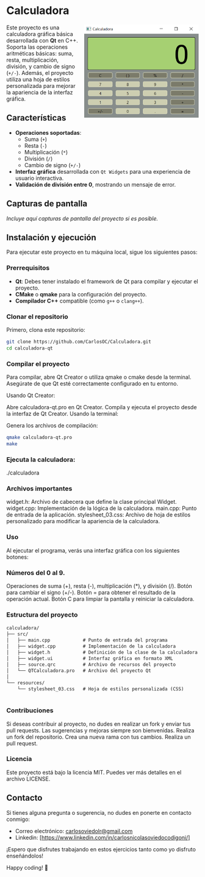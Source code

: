 # Calculadora
 <img src="https://github.com/CarlosOC/Calculadora/blob/main/Imagenes/Calculadora.png" alt="Calculadora" style="float:right; width:300px; margin-left:10px;">
<p>
Este proyecto es una calculadora gráfica básica desarrollada con <strong>Qt</strong> en C++. Soporta las operaciones aritméticas básicas: suma, resta, multiplicación, división, y cambio de signo (<code>+/-</code>). Además, el proyecto utiliza una hoja de estilos personalizada para mejorar la apariencia de la interfaz gráfica.

</p>


## Características

- **Operaciones soportadas**:
  - Suma (`+`)
  - Resta (`-`)
  - Multiplicación (`*`)
  - División (`/`)
  - Cambio de signo (`+/-`)
- **Interfaz gráfica** desarrollada con `Qt Widgets` para una experiencia de usuario interactiva.
- **Validación de división entre 0**, mostrando un mensaje de error.

## Capturas de pantalla

_Incluye aquí capturas de pantalla del proyecto si es posible._

## Instalación y ejecución

Para ejecutar este proyecto en tu máquina local, sigue los siguientes pasos:

### Prerrequisitos

- **Qt**: Debes tener instalado el framework de Qt para compilar y ejecutar el proyecto.
- **CMake** o **qmake** para la configuración del proyecto.
- **Compilador C++** compatible (como `g++` o `clang++`).

### Clonar el repositorio

Primero, clona este repositorio:

```bash
git clone https://github.com/CarlosOC/Calculadora.git
cd calculadora-qt 
```

### Compilar el proyecto
Para compilar, abre Qt Creator o utiliza qmake o cmake desde la terminal. Asegúrate de que Qt esté correctamente configurado en tu entorno.

Usando Qt Creator:

Abre calculadora-qt.pro en Qt Creator.
Compila y ejecuta el proyecto desde la interfaz de Qt Creator.
Usando la terminal:

Genera los archivos de compilación:
```bash
qmake calculadora-qt.pro
make
```
### Ejecuta la calculadora:
./calculadora

### Archivos importantes
widget.h: Archivo de cabecera que define la clase principal Widget.
widget.cpp: Implementación de la lógica de la calculadora.
main.cpp: Punto de entrada de la aplicación.
stylesheet_03.css: Archivo de hoja de estilos personalizado para modificar la apariencia de la calculadora.

### Uso
Al ejecutar el programa, verás una interfaz gráfica con los siguientes botones:

### Números del 0 al 9.
Operaciones de suma (+), resta (-), multiplicación (*), y división (/).
Botón para cambiar el signo (+/-).
Botón = para obtener el resultado de la operación actual.
Botón C para limpiar la pantalla y reiniciar la calculadora.

### Estructura del proyecto
```
calculadora/
├── src/                    
│   ├── main.cpp            # Punto de entrada del programa
│   ├── widget.cpp          # Implementación de la calculadora
│   ├── widget.h            # Definición de la clase de la calculadora
│   ├── widget.ui           # Interfaz gráfica en formato XML
│   ├── source.qrc          # Archivo de recursos del proyecto
│   └── QTCalculadora.pro   # Archivo del proyecto Qt
│
└── resources/              
    └── stylesheet_03.css   # Hoja de estilos personalizada (CSS)
 
```
### Contribuciones
Si deseas contribuir al proyecto, no dudes en realizar un fork y enviar tus pull requests. Las sugerencias y mejoras siempre son bienvenidas.
Realiza un fork del repositorio.
Crea una nueva rama con tus cambios.
Realiza un pull request.

### Licencia
Este proyecto está bajo la licencia MIT. Puedes ver más detalles en el archivo LICENSE.

## Contacto

Si tienes alguna pregunta o sugerencia, no dudes en ponerte en contacto conmigo:

- Correo electrónico: carlosoviedolr@gmail.com
- Linkedin: [https://www.linkedin.com/in/carlosnicolasoviedocodigoni/]

¡Espero que disfrutes trabajando en estos ejercicios tanto como yo disfruto enseñándolos!

Happy coding! 🚀
